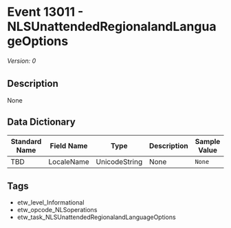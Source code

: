 # Event 13011 - NLSUnattendedRegionalandLanguageOptions
###### Version: 0

## Description
None

## Data Dictionary
|Standard Name|Field Name|Type|Description|Sample Value|
|---|---|---|---|---|
|TBD|LocaleName|UnicodeString|None|`None`|

## Tags
* etw_level_Informational
* etw_opcode_NLSoperations
* etw_task_NLSUnattendedRegionalandLanguageOptions